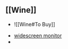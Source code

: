 ## [[Wine]]
* ![[Wine#To Buy]]

- [widescreen monitor](https://www.bhphotovideo.com/c/product/1559231-REG/lg_29wn600_w_29_21_9_ultrawide.html)
- 